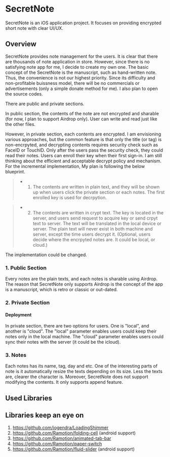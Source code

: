# SecretNote

SecretNote is an iOS application project.
It focuses on providing encrypted short note with clear UI/UX.


## Overview

SecretNote provides note management for the users.
It is clear that there are thousands of note application in store.
However, since there is no satisfying note app for me, I decide to create my own one.
The basic concept of the SecretNote is the manuscript, such as hand-written note.
Thus, the convenience is not our highest priority.
Since its difficulty and non-profitable buissness model, there will be no commercials or advertisements (only a simple donate method for me).
I also plan to open the source codes.

There are public and private sections.

In public section, the contents of the note are not encrypted and sharable (for now, I plan to support Airdrop only).
User can write and read just like the other files.

However, in private section, each contents are encrypted.
I am envisioning various approaches, but the common feature is that only the title (or tag) is non-encrpyted, and decrypting contents requires security check such as FaceID or TouchID.
Only after the users pass the security check, they could read their notes.
Users can enroll their key when their first sign-in.
I am still thinking about the efficient and acceptable decrypt policy and mechanism.
For the incremental implementation, My plan is following the below blueprint.

  > * 1. The contents are written in plain text, and they will be shown up when users click the private section or each notes. 
  The first enrolled key is used for decrpytion.

  > * 2. The contents are written in crypt text. 
  The key is located in the server, and users send request to acquire key or send crpyt text to server.
  The text will be translated in the local device or server.
  The plain text will never exist in both machine and server, except the time users decrypt it.
  (Optional, users decide where the encrpyted notes are.
   It could be local, or cloud.)

The implementation could be changed.


### 1. Public Section

Every notes are the plain texts, and each notes is sharable using Airdrop.
The reason that SecretNote only supports Airdrop is the concept of the app is a manuscript, which is retro or classic or out-dated.


### 2. Private Section  

#### Deployment

In private section, there are two options for users.
One is "local", and another is "cloud".
The "local" parameter enables users could keep their notes only in the local machine.
The "cloud" parameter enables users could sync their notes with the server (it could be the icloud).


### 3. Notes

Each notes has its name, tag, day and etc.
One of the interesting parts of note is it automatically resize the texts depending on its size.
Less the texts are, clearer the character is.
Moreover, SecretNote does not support modifying the contents. 
It only supports append feature.

## Used Libraries


## Libraries keep an eye on
  1. https://github.com/jogendra/LoadingShimmer
  2. https://github.com/Ramotion/folding-cell (android support)
  3. https://github.com/Ramotion/animated-tab-bar 
  4. https://github.com/Ramotion/paper-switch
  5. https://github.com/Ramotion/fluid-slider (android support)
